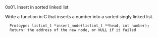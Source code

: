 0x01. Insert in sorted linked list

Write a function in C that inserts a number into a sorted singly linked list.

      Protoype: listint_t *insert_node(listint_t **head, int number);
      Return: the address of the new node, or NULL if it failed
